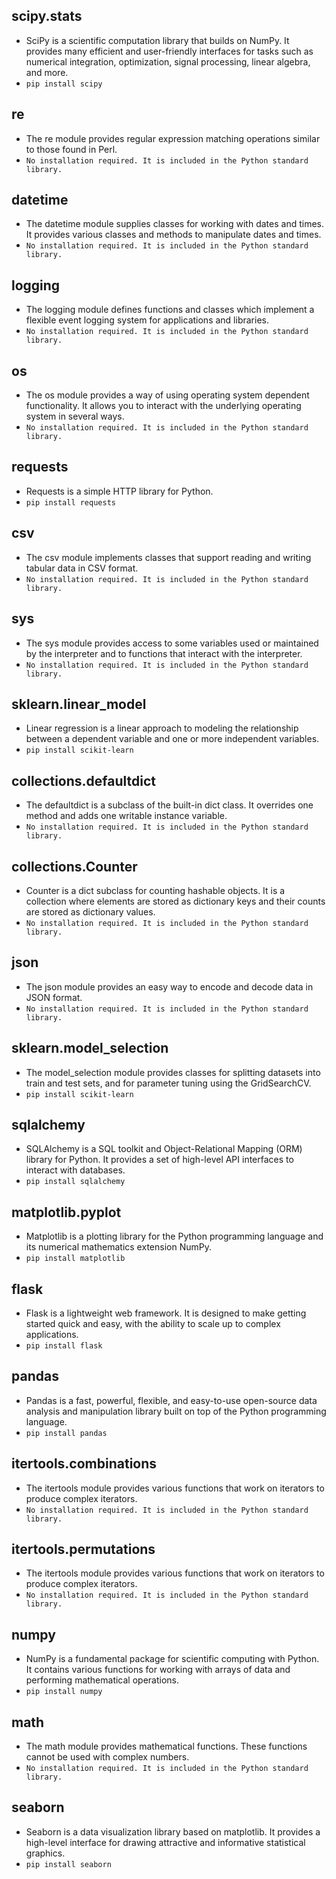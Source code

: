 ## **scipy.stats** 
 - SciPy is a scientific computation library that builds on NumPy. It provides many efficient and user-friendly interfaces for tasks such as numerical integration, optimization, signal processing, linear algebra, and more.
  - `pip install scipy`
## **re** 
 - The re module provides regular expression matching operations similar to those found in Perl.
  - `No installation required. It is included in the Python standard library.`
## **datetime** 
 - The datetime module supplies classes for working with dates and times. It provides various classes and methods to manipulate dates and times.
  - `No installation required. It is included in the Python standard library.`
## **logging** 
 - The logging module defines functions and classes which implement a flexible event logging system for applications and libraries.
  - `No installation required. It is included in the Python standard library.`
## **os** 
 - The os module provides a way of using operating system dependent functionality. It allows you to interact with the underlying operating system in several ways.
  - `No installation required. It is included in the Python standard library.`
## **requests** 
 - Requests is a simple HTTP library for Python.
  - `pip install requests`
## **csv** 
 - The csv module implements classes that support reading and writing tabular data in CSV format.
  - `No installation required. It is included in the Python standard library.`
## **sys** 
 - The sys module provides access to some variables used or maintained by the interpreter and to functions that interact with the interpreter.
  - `No installation required. It is included in the Python standard library.`
## **sklearn.linear_model** 
 - Linear regression is a linear approach to modeling the relationship between a dependent variable and one or more independent variables.
  - `pip install scikit-learn`
## **collections.defaultdict** 
 - The defaultdict is a subclass of the built-in dict class. It overrides one method and adds one writable instance variable.
  - `No installation required. It is included in the Python standard library.`
## **collections.Counter** 
 - Counter is a dict subclass for counting hashable objects. It is a collection where elements are stored as dictionary keys and their counts are stored as dictionary values.
  - `No installation required. It is included in the Python standard library.`
## **json** 
 - The json module provides an easy way to encode and decode data in JSON format.
  - `No installation required. It is included in the Python standard library.`
## **sklearn.model_selection** 
 - The model_selection module provides classes for splitting datasets into train and test sets, and for parameter tuning using the GridSearchCV.
  - `pip install scikit-learn`
## **sqlalchemy** 
 - SQLAlchemy is a SQL toolkit and Object-Relational Mapping (ORM) library for Python. It provides a set of high-level API interfaces to interact with databases.
  - `pip install sqlalchemy`
## **matplotlib.pyplot** 
 - Matplotlib is a plotting library for the Python programming language and its numerical mathematics extension NumPy.
  - `pip install matplotlib`
## **flask** 
 - Flask is a lightweight web framework. It is designed to make getting started quick and easy, with the ability to scale up to complex applications.
  - `pip install flask`
## **pandas** 
 - Pandas is a fast, powerful, flexible, and easy-to-use open-source data analysis and manipulation library built on top of the Python programming language.
  - `pip install pandas`
## **itertools.combinations** 
 - The itertools module provides various functions that work on iterators to produce complex iterators.
  - `No installation required. It is included in the Python standard library.`
## **itertools.permutations** 
 - The itertools module provides various functions that work on iterators to produce complex iterators.
  - `No installation required. It is included in the Python standard library.`
## **numpy** 
 - NumPy is a fundamental package for scientific computing with Python. It contains various functions for working with arrays of data and performing mathematical operations.
  - `pip install numpy`
## **math** 
 - The math module provides mathematical functions. These functions cannot be used with complex numbers.
  - `No installation required. It is included in the Python standard library.`
## **seaborn** 
 - Seaborn is a data visualization library based on matplotlib. It provides a high-level interface for drawing attractive and informative statistical graphics.
  - `pip install seaborn`